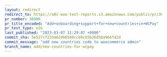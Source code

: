 ```yaml
---
layout: redirect
redirect_to: https://a8c-woo-test-reports.s3.amazonaws.com/public/pr/36906/e2e/index.html
pr_number: 36906
pr_title_encoded: "Add+onboarding+support+for+new+countries+in+WCPay"
pr_test_type: e2e
last_published: "2023-03-07 11:29:07 +0000"
commit_sha: 5e527cf233462d66549ccb9cb5b26d58a966f42d
commit_message: "add new countries code to woocommerce admin"
branch_name: add/new-countries-for-wcpay
---
```

